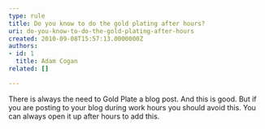```yaml
---
type: rule
title: Do you know to do the gold plating after hours?
uri: do-you-know-to-do-the-gold-plating-after-hours
created: 2010-09-08T15:57:13.0000000Z
authors:
- id: 1
  title: Adam Cogan
related: []

---
```


There is always the need to Gold Plate a blog post. And this is good. But if you are posting to your blog during work hours you should avoid this. You can always open it up after hours to add this.
